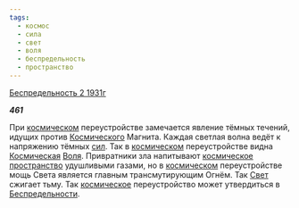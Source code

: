 ```yaml
---
tags:
  - космос
  - сила
  - свет
  - воля
  - беспредельность
  - пространство
---
```

[Беспредельность 2 1931г](https://127.0.0.1:4002/agni/1931)

___461___

При [космическом](../../../tags/#космос) переустройстве замечается явление тёмных течений, идущих против [Космического](../../../tags/#космос) Магнита. Каждая светлая волна ведёт к напряжению тёмных [сил](../../../tags/#сила). Так в [космическом](../../../tags/#космос) переустройстве видна [Космическая](../../../tags/#космос) [Воля](../../../tags/#воля). Привратники зла напитывают [космическое](../../../tags/#космос) [пространство](../../../tags/#пространство) удушливыми газами, но в [космическом](../../../tags/#космос) переустройстве мощь Света является главным трансмутирующим Огнём. Так [Свет](../../../tags/#свет) сжигает тьму. Так [космическое](../../../tags/#космос) переустройство может утвердиться в [Беспредельности](../../../tags/#беспредельность).   


